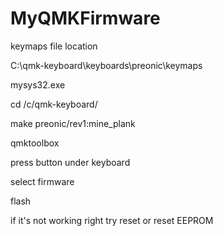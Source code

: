 # MyQMKFirmware

keymaps file location

C:\qmk-keyboard\keyboards\preonic\keymaps



mysys32.exe

cd /c/qmk-keyboard/

make preonic/rev1:mine_plank



qmktoolbox

press button under keyboard

select firmware

flash

if it's not working right try reset or reset EEPROM

